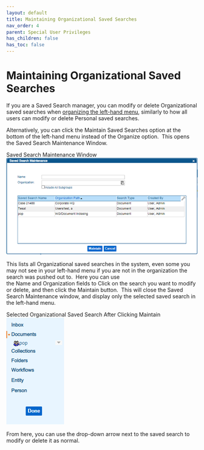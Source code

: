 ```yaml
---
layout: default
title: Maintaining Organizational Saved Searches
nav_order: 4
parent: Special User Privileges
has_children: false
has_toc: false
---
```

# Maintaining Organizational Saved Searches

If you are a Saved Search manager, you can modify or delete Organizational saved searches when [organizing the left-hand menu](/docs/performing-searches/saved-search/organizing-personal-and-org-saved-searches), similarly to how all users can modify or delete Personal saved searches.

Alternatively, you can click the Maintain Saved Searches option at the bottom of the left-hand menu instead of the Organize option.  This opens the Saved Search Maintenance Window.  

Saved Search Maintenance Window  
![](/assets/images/saved-search-maintenance.png)

This lists all Organizational saved searches in the system, even some you may not see in your left-hand menu if you are not in the organization the search was pushed out to.  Here you can use the Name and Organization fields to Click on the search you want to modify or delete, and then click the Maintain button.  This will close the Saved Search Maintenance window, and display only the selected saved search in the left-hand menu.  

Selected Organizational Saved Search After Clicking Maintain  
![](/assets/images/saved-search-maintenance-selected.png)

From here, you can use the drop-down arrow next to the saved search to modify or delete it as normal.